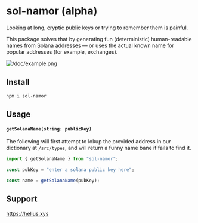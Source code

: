 # sol-namor (alpha)

Looking at long, cryptic public keys or trying to remember them is painful.

This package solves that by generating fun (deterministic) human-readable names from Solana addresses — or uses the actual known name for popular addresses (for example, exchanges).

![/doc/example.png]()

## Install

`npm i sol-namor`

## Usage

#### `getSolanaName(string: publicKey)`

The following will first attempt to lokup the provided address in our dictionary at `/src/types`, and will return a funny name bane if fails to find it.

```js
import { getSolanaName } from "sol-namor";

const pubKey = "enter a solana public key here";

const name = getSolanaName(pubKey);
```

## Support

https://helius.xys
